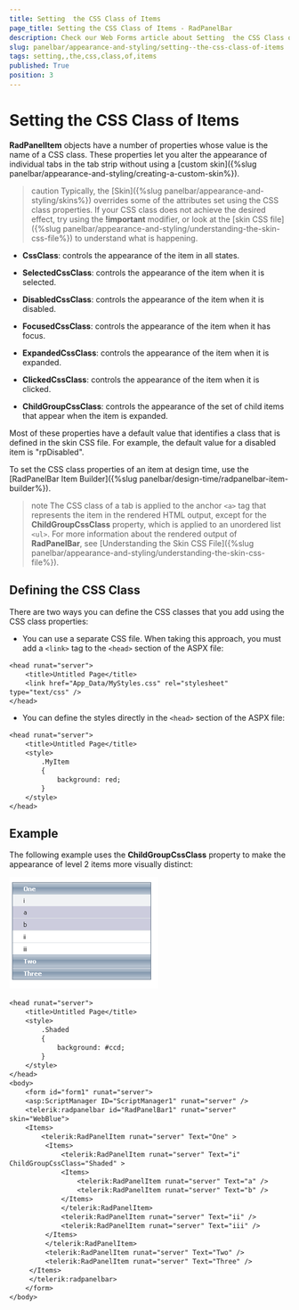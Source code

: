 ```yaml
---
title: Setting  the CSS Class of Items
page_title: Setting the CSS Class of Items - RadPanelBar
description: Check our Web Forms article about Setting  the CSS Class of Items.
slug: panelbar/appearance-and-styling/setting--the-css-class-of-items
tags: setting,,the,css,class,of,items
published: True
position: 3
---
```


# Setting  the CSS Class of Items



**RadPanelItem** objects have a number of properties whose value is the name of a CSS class. These properties let you alter the appearance of individual tabs in the tab strip without using a [custom skin]({%slug panelbar/appearance-and-styling/creating-a-custom-skin%}).

>caution Typically, the [Skin]({%slug panelbar/appearance-and-styling/skins%}) overrides some of the attributes set using the CSS class properties. If your CSS class does not achieve the desired effect, try using the **!important** modifier, or look at the [skin CSS file]({%slug panelbar/appearance-and-styling/understanding-the-skin-css-file%}) to understand what is happening.
>


* **CssClass**: controls the appearance of the item in all states.

* **SelectedCssClass**: controls the appearance of the item when it is selected.

* **DisabledCssClass**: controls the appearance of the item when it is disabled.

* **FocusedCssClass**: controls the appearance of the item when it has focus.

* **ExpandedCssClass**: controls the appearance of the item when it is expanded.

* **ClickedCssClass**: controls the appearance of the item when it is clicked.

* **ChildGroupCssClass**: controls the appearance of the set of child items that appear when the item is expanded.

Most of these properties have a default value that identifies a class that is defined in the skin CSS file. For example, the default value for a disabled item is "rpDisabled".

To set the CSS class properties of an item at design time, use the [RadPanelBar Item Builder]({%slug panelbar/design-time/radpanelbar-item-builder%}).

>note The CSS class of a tab is applied to the anchor `<a>` tag that represents the item in the rendered HTML output, except for the **ChildGroupCssClass** property, which is applied to an unordered list `<ul>`. For more information about the rendered output of **RadPanelBar**, see [Understanding the Skin CSS File]({%slug panelbar/appearance-and-styling/understanding-the-skin-css-file%}).
>


## Defining the CSS Class

There are two ways you can define the CSS classes that you add using the CSS class properties:

* You can use a separate CSS file. When taking this approach, you must add a `<link>` tag to the `<head>` section of the ASPX file:

````ASPNET
<head runat="server">
    <title>Untitled Page</title>
    <link href="App_Data/MyStyles.css" rel="stylesheet" type="text/css" />
</head>
````



* You can define the styles directly in the `<head>` section of the ASPX file:

````ASPNET
<head runat="server">
    <title>Untitled Page</title>
    <style>
        .MyItem
        {
            background: red;
        }
    </style>
</head>
````



## Example

The following example uses the **ChildGroupCssClass** property to make the appearance of level 2 items more visually distinct:

![CSS Properties](images/panelbar_cssclassproperties.png)

````ASPNET
<head runat="server">
    <title>Untitled Page</title>
    <style>
        .Shaded
        {
            background: #ccd;
        }
    </style>
</head>
<body>
    <form id="form1" runat="server">
    <asp:ScriptManager ID="ScriptManager1" runat="server" />
    <telerik:radpanelbar id="RadPanelBar1" runat="server" skin="WebBlue">      
    <Items>        
        <telerik:RadPanelItem runat="server" Text="One" >         
         <Items>            
             <telerik:RadPanelItem runat="server" Text="i" ChildGroupCssClass="Shaded" >              
             <Items>                
                 <telerik:RadPanelItem runat="server" Text="a" />                
                 <telerik:RadPanelItem runat="server" Text="b" />              
             </Items>            
             </telerik:RadPanelItem>            
             <telerik:RadPanelItem runat="server" Text="ii" />           
             <telerik:RadPanelItem runat="server" Text="iii" />          
         </Items>       
         </telerik:RadPanelItem>        
         <telerik:RadPanelItem runat="server" Text="Two" />       
         <telerik:RadPanelItem runat="server" Text="Three" />      
     </Items>    
     </telerik:radpanelbar>
    </form>
</body>
````


